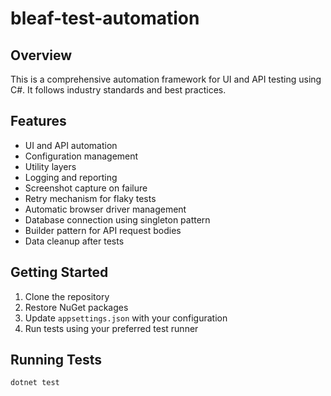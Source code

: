 ﻿# bleaf-test-automation

## Overview
This is a comprehensive automation framework for UI and API testing using C#. It follows industry standards and best practices.

## Features
- UI and API automation
- Configuration management
- Utility layers
- Logging and reporting
- Screenshot capture on failure
- Retry mechanism for flaky tests
- Automatic browser driver management
- Database connection using singleton pattern
- Builder pattern for API request bodies
- Data cleanup after tests

## Getting Started
1. Clone the repository
2. Restore NuGet packages
3. Update `appsettings.json` with your configuration
4. Run tests using your preferred test runner

## Running Tests
```sh
dotnet test